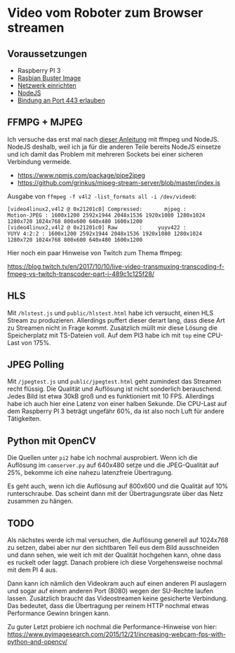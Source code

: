 # Video vom Roboter zum Browser streamen

## Voraussetzungen

* Raspberry PI 3
* [Rasbian Buster Image](../../docs/README.md#Rasbian-installieren)
* [Netzwerk einrichten](../../docs/README.md#Netzwerk-einrichten)
* [NodeJS](../../docs/README.md#NodeJS-installieren)
* [Bindung an Port 443 erlauben](../../docs/README.md#Bindung-an-Port-443-erlauben)

## FFMPG + MJPEG

Ich versuche das erst mal nach [dieser Anleitung](https://www.npmjs.com/package/pipe2jpeg) mit ffmpeg und NodeJS. NodeJS deshalb, weil ich ja für die anderen Teile bereits NodeJS einsetze und ich damit das Problem mit mehreren Sockets bei einer sicheren Verbindung vermeide.

* https://www.npmjs.com/package/pipe2jpeg
* https://github.com/grinkus/mjpeg-stream-server/blob/master/index.js

Ausgabe von `ffmpeg -f v4l2 -list_formats all -i /dev/video0`:

```
[video4linux2,v4l2 @ 0x21201c0] Compressed:       mjpeg :          Motion-JPEG : 1600x1200 2592x1944 2048x1536 1920x1080 1280x1024 1280x720 1024x768 800x600 640x480 1600x1200
[video4linux2,v4l2 @ 0x21201c0] Raw       :     yuyv422 :           YUYV 4:2:2 : 1600x1200 2592x1944 2048x1536 1920x1080 1280x1024 1280x720 1024x768 800x600 640x480 1600x1200
```

Hier noch ein paar Hinweise von Twitch zum Thema ffmpeg:

https://blog.twitch.tv/en/2017/10/10/live-video-transmuxing-transcoding-f-fmpeg-vs-twitch-transcoder-part-i-489c1c125f28/

## HLS

Mit `/hlstest.js` und `public/hlstest.html` habe ich versucht, einen HLS Stream zu produzieren. Allerdings puffert dieser derart lang, dass diese Art zu Streamen nicht in Frage kommt. Zusätzlich müllt mir diese Lösung die Speicherplatz mit TS-Dateien voll. Auf dem PI3 habe ich mit `top` eine CPU-Last von 175%.

## JPEG Polling

Mit `/jpegtest.js` und `public/jpegtest.html` geht zumindest das Streamen recht flüssig. Die Qualität und Auflösung ist nicht sonderlich berauschend. Jedes Bild ist etwa 30kB groß und es funktioniert mit 10 FPS. Allerdings habe ich auch hier eine Latenz von einer halben Sekunde. Die CPU-Last auf dem Raspberry PI 3 beträgt ungefähr 60%, da ist also noch Luft für andere Tätigkeiten.

## Python mit OpenCV

Die Quellen unter `pi2` habe ich nochmal ausprobiert. Wenn ich die Auflösung im `camserver.py` auf 640x480 setze und die JPEG-Qualität auf 25%, bekomme ich eine nahezu latenzfreie Übertragung.

Es geht auch, wenn ich die Auflösung auf 800x600 und die Qualität auf 10% runterschraube. Das scheint dann mit der Übertragungsrate über das Netz zusammen zu hängen.

## TODO
Als nächstes werde ich mal versuchen, die Auflösung generell auf 1024x768 zu setzen, dabei aber nur den sichtbaren Teil eus dem Bild ausschneiden und dann sehen, wie weit ich mit der Qualität hochgehen kann, ohne dass es ruckelt oder laggt. Danach probiere ich diese Vorgehensweise nochmal mit dem PI 4 aus.

Dann kann ich nämlich den Videokram auch auf einen anderen PI auslagern und sogar auf einem anderen Port (8080) wegen der SU-Rechte laufen lassen. Zusätzlich braucht das Videostreamen keine gesicherte Verbindung. Das bedeutet, dass die Übertragung per reinem HTTP nochmal etwas Performance Gewinn bringen kann.

Zu guter Letzt probiere ich nochmal die Performance-Hinweise von hier: https://www.pyimagesearch.com/2015/12/21/increasing-webcam-fps-with-python-and-opencv/